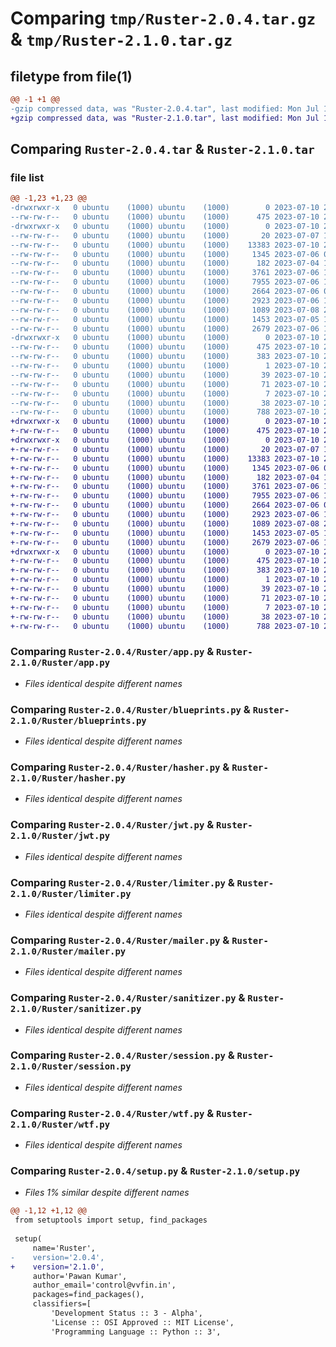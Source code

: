 # Comparing `tmp/Ruster-2.0.4.tar.gz` & `tmp/Ruster-2.1.0.tar.gz`

## filetype from file(1)

```diff
@@ -1 +1 @@
-gzip compressed data, was "Ruster-2.0.4.tar", last modified: Mon Jul 10 21:02:29 2023, max compression
+gzip compressed data, was "Ruster-2.1.0.tar", last modified: Mon Jul 10 21:08:50 2023, max compression
```

## Comparing `Ruster-2.0.4.tar` & `Ruster-2.1.0.tar`

### file list

```diff
@@ -1,23 +1,23 @@
-drwxrwxr-x   0 ubuntu    (1000) ubuntu    (1000)        0 2023-07-10 21:02:29.526190 Ruster-2.0.4/
--rw-rw-r--   0 ubuntu    (1000) ubuntu    (1000)      475 2023-07-10 21:02:29.526190 Ruster-2.0.4/PKG-INFO
-drwxrwxr-x   0 ubuntu    (1000) ubuntu    (1000)        0 2023-07-10 21:02:29.522188 Ruster-2.0.4/Ruster/
--rw-rw-r--   0 ubuntu    (1000) ubuntu    (1000)       20 2023-07-07 17:26:00.000000 Ruster-2.0.4/Ruster/__init__.py
--rw-rw-r--   0 ubuntu    (1000) ubuntu    (1000)    13383 2023-07-10 20:43:07.000000 Ruster-2.0.4/Ruster/app.py
--rw-rw-r--   0 ubuntu    (1000) ubuntu    (1000)     1345 2023-07-06 08:52:08.000000 Ruster-2.0.4/Ruster/blueprints.py
--rw-rw-r--   0 ubuntu    (1000) ubuntu    (1000)      182 2023-07-04 18:04:16.000000 Ruster-2.0.4/Ruster/exceptions.py
--rw-rw-r--   0 ubuntu    (1000) ubuntu    (1000)     3761 2023-07-06 17:39:42.000000 Ruster-2.0.4/Ruster/hasher.py
--rw-rw-r--   0 ubuntu    (1000) ubuntu    (1000)     7955 2023-07-06 17:40:00.000000 Ruster-2.0.4/Ruster/jwt.py
--rw-rw-r--   0 ubuntu    (1000) ubuntu    (1000)     2664 2023-07-06 08:37:16.000000 Ruster-2.0.4/Ruster/limiter.py
--rw-rw-r--   0 ubuntu    (1000) ubuntu    (1000)     2923 2023-07-06 17:39:06.000000 Ruster-2.0.4/Ruster/mailer.py
--rw-rw-r--   0 ubuntu    (1000) ubuntu    (1000)     1089 2023-07-08 20:35:21.000000 Ruster-2.0.4/Ruster/sanitizer.py
--rw-rw-r--   0 ubuntu    (1000) ubuntu    (1000)     1453 2023-07-05 18:45:58.000000 Ruster-2.0.4/Ruster/session.py
--rw-rw-r--   0 ubuntu    (1000) ubuntu    (1000)     2679 2023-07-06 17:40:22.000000 Ruster-2.0.4/Ruster/wtf.py
-drwxrwxr-x   0 ubuntu    (1000) ubuntu    (1000)        0 2023-07-10 21:02:29.526190 Ruster-2.0.4/Ruster.egg-info/
--rw-rw-r--   0 ubuntu    (1000) ubuntu    (1000)      475 2023-07-10 21:02:29.000000 Ruster-2.0.4/Ruster.egg-info/PKG-INFO
--rw-rw-r--   0 ubuntu    (1000) ubuntu    (1000)      383 2023-07-10 21:02:29.000000 Ruster-2.0.4/Ruster.egg-info/SOURCES.txt
--rw-rw-r--   0 ubuntu    (1000) ubuntu    (1000)        1 2023-07-10 21:02:29.000000 Ruster-2.0.4/Ruster.egg-info/dependency_links.txt
--rw-rw-r--   0 ubuntu    (1000) ubuntu    (1000)       39 2023-07-10 21:02:29.000000 Ruster-2.0.4/Ruster.egg-info/entry_points.txt
--rw-rw-r--   0 ubuntu    (1000) ubuntu    (1000)       71 2023-07-10 21:02:29.000000 Ruster-2.0.4/Ruster.egg-info/requires.txt
--rw-rw-r--   0 ubuntu    (1000) ubuntu    (1000)        7 2023-07-10 21:02:29.000000 Ruster-2.0.4/Ruster.egg-info/top_level.txt
--rw-rw-r--   0 ubuntu    (1000) ubuntu    (1000)       38 2023-07-10 21:02:29.526190 Ruster-2.0.4/setup.cfg
--rw-rw-r--   0 ubuntu    (1000) ubuntu    (1000)      788 2023-07-10 21:02:25.000000 Ruster-2.0.4/setup.py
+drwxrwxr-x   0 ubuntu    (1000) ubuntu    (1000)        0 2023-07-10 21:08:50.777828 Ruster-2.1.0/
+-rw-rw-r--   0 ubuntu    (1000) ubuntu    (1000)      475 2023-07-10 21:08:50.777828 Ruster-2.1.0/PKG-INFO
+drwxrwxr-x   0 ubuntu    (1000) ubuntu    (1000)        0 2023-07-10 21:08:50.773828 Ruster-2.1.0/Ruster/
+-rw-rw-r--   0 ubuntu    (1000) ubuntu    (1000)       20 2023-07-07 17:26:00.000000 Ruster-2.1.0/Ruster/__init__.py
+-rw-rw-r--   0 ubuntu    (1000) ubuntu    (1000)    13383 2023-07-10 20:43:07.000000 Ruster-2.1.0/Ruster/app.py
+-rw-rw-r--   0 ubuntu    (1000) ubuntu    (1000)     1345 2023-07-06 08:52:08.000000 Ruster-2.1.0/Ruster/blueprints.py
+-rw-rw-r--   0 ubuntu    (1000) ubuntu    (1000)      182 2023-07-04 18:04:16.000000 Ruster-2.1.0/Ruster/exceptions.py
+-rw-rw-r--   0 ubuntu    (1000) ubuntu    (1000)     3761 2023-07-06 17:39:42.000000 Ruster-2.1.0/Ruster/hasher.py
+-rw-rw-r--   0 ubuntu    (1000) ubuntu    (1000)     7955 2023-07-06 17:40:00.000000 Ruster-2.1.0/Ruster/jwt.py
+-rw-rw-r--   0 ubuntu    (1000) ubuntu    (1000)     2664 2023-07-06 08:37:16.000000 Ruster-2.1.0/Ruster/limiter.py
+-rw-rw-r--   0 ubuntu    (1000) ubuntu    (1000)     2923 2023-07-06 17:39:06.000000 Ruster-2.1.0/Ruster/mailer.py
+-rw-rw-r--   0 ubuntu    (1000) ubuntu    (1000)     1089 2023-07-08 20:35:21.000000 Ruster-2.1.0/Ruster/sanitizer.py
+-rw-rw-r--   0 ubuntu    (1000) ubuntu    (1000)     1453 2023-07-05 18:45:58.000000 Ruster-2.1.0/Ruster/session.py
+-rw-rw-r--   0 ubuntu    (1000) ubuntu    (1000)     2679 2023-07-06 17:40:22.000000 Ruster-2.1.0/Ruster/wtf.py
+drwxrwxr-x   0 ubuntu    (1000) ubuntu    (1000)        0 2023-07-10 21:08:50.777828 Ruster-2.1.0/Ruster.egg-info/
+-rw-rw-r--   0 ubuntu    (1000) ubuntu    (1000)      475 2023-07-10 21:08:50.000000 Ruster-2.1.0/Ruster.egg-info/PKG-INFO
+-rw-rw-r--   0 ubuntu    (1000) ubuntu    (1000)      383 2023-07-10 21:08:50.000000 Ruster-2.1.0/Ruster.egg-info/SOURCES.txt
+-rw-rw-r--   0 ubuntu    (1000) ubuntu    (1000)        1 2023-07-10 21:08:50.000000 Ruster-2.1.0/Ruster.egg-info/dependency_links.txt
+-rw-rw-r--   0 ubuntu    (1000) ubuntu    (1000)       39 2023-07-10 21:08:50.000000 Ruster-2.1.0/Ruster.egg-info/entry_points.txt
+-rw-rw-r--   0 ubuntu    (1000) ubuntu    (1000)       71 2023-07-10 21:08:50.000000 Ruster-2.1.0/Ruster.egg-info/requires.txt
+-rw-rw-r--   0 ubuntu    (1000) ubuntu    (1000)        7 2023-07-10 21:08:50.000000 Ruster-2.1.0/Ruster.egg-info/top_level.txt
+-rw-rw-r--   0 ubuntu    (1000) ubuntu    (1000)       38 2023-07-10 21:08:50.777828 Ruster-2.1.0/setup.cfg
+-rw-rw-r--   0 ubuntu    (1000) ubuntu    (1000)      788 2023-07-10 21:08:30.000000 Ruster-2.1.0/setup.py
```

### Comparing `Ruster-2.0.4/Ruster/app.py` & `Ruster-2.1.0/Ruster/app.py`

 * *Files identical despite different names*

### Comparing `Ruster-2.0.4/Ruster/blueprints.py` & `Ruster-2.1.0/Ruster/blueprints.py`

 * *Files identical despite different names*

### Comparing `Ruster-2.0.4/Ruster/hasher.py` & `Ruster-2.1.0/Ruster/hasher.py`

 * *Files identical despite different names*

### Comparing `Ruster-2.0.4/Ruster/jwt.py` & `Ruster-2.1.0/Ruster/jwt.py`

 * *Files identical despite different names*

### Comparing `Ruster-2.0.4/Ruster/limiter.py` & `Ruster-2.1.0/Ruster/limiter.py`

 * *Files identical despite different names*

### Comparing `Ruster-2.0.4/Ruster/mailer.py` & `Ruster-2.1.0/Ruster/mailer.py`

 * *Files identical despite different names*

### Comparing `Ruster-2.0.4/Ruster/sanitizer.py` & `Ruster-2.1.0/Ruster/sanitizer.py`

 * *Files identical despite different names*

### Comparing `Ruster-2.0.4/Ruster/session.py` & `Ruster-2.1.0/Ruster/session.py`

 * *Files identical despite different names*

### Comparing `Ruster-2.0.4/Ruster/wtf.py` & `Ruster-2.1.0/Ruster/wtf.py`

 * *Files identical despite different names*

### Comparing `Ruster-2.0.4/setup.py` & `Ruster-2.1.0/setup.py`

 * *Files 1% similar despite different names*

```diff
@@ -1,12 +1,12 @@
 from setuptools import setup, find_packages
 
 setup(
     name='Ruster',
-    version='2.0.4',
+    version='2.1.0',
     author='Pawan Kumar',
     author_email='control@vvfin.in',
     packages=find_packages(),
     classifiers=[
         'Development Status :: 3 - Alpha',
         'License :: OSI Approved :: MIT License',
         'Programming Language :: Python :: 3',
```

